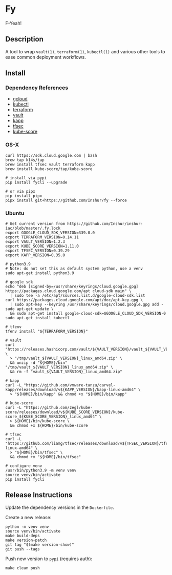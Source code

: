 # Fy

F-Yeah!

## Description

A tool to wrap `vault(1)`, `terraform(1)`, `kubectl(1)` and various other tools to ease common deployment workflows.

## Install

### Dependency References

* [gcloud](https://cloud.google.com/sdk)
* [kubectl](https://cloud.google.com/sdk)
* [terraform](https://www.terraform.io/)
* [vault](https://www.vaultproject.io/)
* [kapp](https://get-kapp.io/)
* [tfsec](https://github.com/tfsec/tfsec)
* [kube-score](https://github.com/zegl/kube-score)

### OS-X

```
curl https://sdk.cloud.google.com | bash
brew tap k14s/tap
brew install tfsec vault terraform kapp
brew install kube-score/tap/kube-score

# install via pypi
pip install fycli --upgrade

# or via pipx
pip install pipx
pipx install git+https://github.com/Inshur/fy --force
```

### Ubuntu

```
# Get current version from https://github.com/Inshur/inshur-iac/blob/master/.fy.lock
export GOOGLE_CLOUD_SDK_VERSION=339.0.0
export TERRAFORM_VERSION=0.14.11
export VAULT_VERSION=1.2.3
export KUBE_SCORE_VERSION=1.11.0
export TFSEC_VERSION=0.39.29
export KAPP_VERSION=0.35.0

# python3.9 
# Note: do not set this as default system python, use a venv
sudo apt-get install python3.9

# google sdk
echo "deb [signed-by=/usr/share/keyrings/cloud.google.gpg] https://packages.cloud.google.com/apt cloud-sdk main" \
  | sudo tee -a /etc/apt/sources.list.d/google-cloud-sdk.list
curl https://packages.cloud.google.com/apt/doc/apt-key.gpg \
  | sudo apt-key --keyring /usr/share/keyrings/cloud.google.gpg add -
sudo apt-get update \
  && sudo apt-get install google-cloud-sdk=$GOOGLE_CLOUD_SDK_VERSION-0
sudo apt-get install kubectl

# tfenv
tfenv install "${TERRAFORM_VERSION}"

# vault
curl "https://releases.hashicorp.com/vault/${VAULT_VERSION}/vault_${VAULT_VERSION}_linux_amd64.zip" \
  > "/tmp/vault_${VAULT_VERSION}_linux_amd64.zip" \
  && unzip -d "${HOME}/bin" "/tmp/vault_${VAULT_VERSION}_linux_amd64.zip" \
  && rm -f "vault_${VAULT_VERSION}_linux_amd64.zip"

# kapp
curl -L "https://github.com/vmware-tanzu/carvel-kapp/releases/download/v${KAPP_VERSION}/kapp-linux-amd64" \
  > "${HOME}/bin/kapp" && chmod +x "${HOME}/bin/kapp"

# kube-score
curl -L "https://github.com/zegl/kube-score/releases/download/v${KUBE_SCORE_VERSION}/kube-score_${KUBE_SCORE_VERSION}_linux_amd64" \
  > ${HOME}/bin/kube-score \
  && chmod +x ${HOME}/bin/kube-score

# tfsec
curl -L "https://github.com/liamg/tfsec/releases/download/v${TFSEC_VERSION}/tfsec-linux-amd64" \
  > "${HOME}/bin/tfsec" \
  && chmod +x "${HOME}/bin/tfsec"

# configure venv
/usr/bin/python3.9 -m venv venv
source venv/bin/activate
pip install fycli

```

## Release Instructions

Update the dependency versions in the `Dockerfile`.

Create a new release:
```
python -m venv venv
source venv/bin/activate
make build-deps
make version-patch
git tag "$(make version-show)"
git push --tags
```

Push new version to `pypi` (requires auth):
```
make clean push
```
